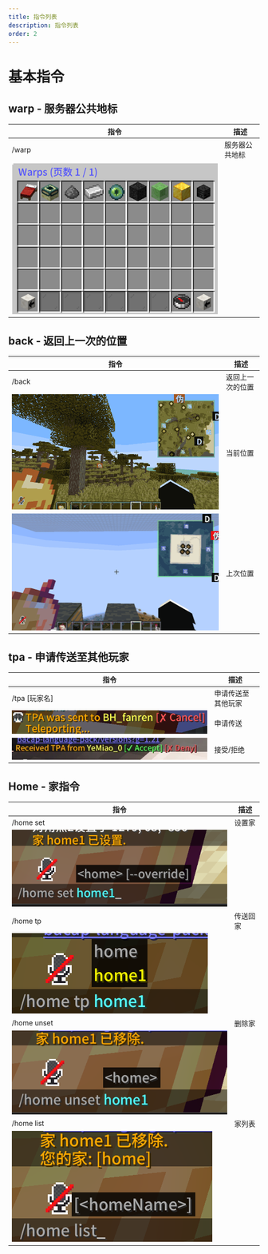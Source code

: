 ```yaml
---
title: 指令列表
description: 指令列表
order: 2
---
```


# 基本指令

## warp - 服务器公共地标

| 指令 | 描述 |
| --- | --- |
| /warp | 服务器公共地标 |
| ![warp](./command-list/command-list01.png) | |

## back - 返回上一次的位置

| 指令 | 描述 |
| --- | --- |
| /back | 返回上一次的位置 | 
| ![back](./command-list/command-list02.png) | 当前位置 |
| ![back](./command-list/command-list03.png) | 上次位置 |




## tpa - 申请传送至其他玩家
| 指令 | 描述 |
| --- | --- |
| /tpa \[玩家名\] | 申请传送至其他玩家 |
| ![tpa](./command-list/command-list04.png) | 申请传送 |
| ![tpareply](./command-list/command-list05.png) | 接受/拒绝 |



## Home - 家指令
| 指令 | 描述 |
| --- | --- |
| /home set | 设置家 |
| ![homeset](./command-list/command-list06.png) | |
| /home tp | 传送回家 |
| ![hometp](./command-list/command-list07.png) | |
| /home unset | 删除家 |
| ![homeunset](./command-list/command-list08.png) | |
| /home list | 家列表 |
| ![homelist](./command-list/command-list09.png) | |


<Contributors />

<GitHistoryInformation />